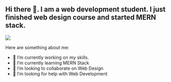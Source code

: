 ## Hi there 👋. I am a web development student. I just finished web design course and started MERN stack.

![](https://cdn.dribbble.com/users/2401141/screenshots/5487982/developers-gif-showcase.gif/400/400)

Here are something about me:

- 🔭 I’m currently working on my skills.
- 🌱 I’m currently learning MERN Stack
- 👯 I’m looking to collaborate on Web Design
- 🤔 I’m looking for help with Web Development
